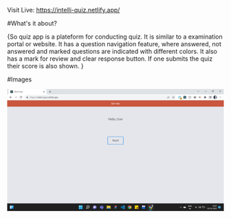 Visit Live: https://intelli-quiz.netlify.app/

#What's it about?

{So quiz app is a plateform for conducting quiz. It is similar to a examination portal or website. It has a question navigation feature, where answered, not answered and marked questions are indicated with different colors. It also has a mark for review and clear response button. If one submits the quiz their score is also shown. }

#Images

![](quiz-app-screenshots/Screenshot%20(715).png)
